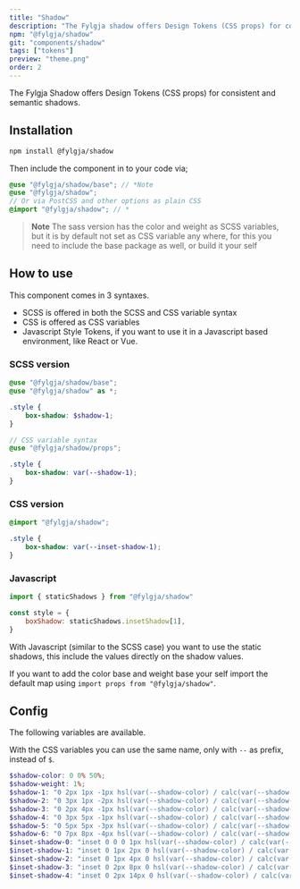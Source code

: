 ```yaml
---
title: "Shadow"
description: "The Fylgja shadow offers Design Tokens (CSS props) for consistent and semantic shadows."
npm: "@fylgja/shadow"
git: "components/shadow"
tags: ["tokens"]
preview: "theme.png"
order: 2
---
```


The Fylgja Shadow offers Design Tokens (CSS props) for consistent and semantic shadows.

## Installation

```bash
npm install @fylgja/shadow
```

Then include the component in to your code via;

```scss
@use "@fylgja/shadow/base"; // *Note
@use "@fylgja/shadow";
// Or via PostCSS and other options as plain CSS
@import "@fylgja/shadow"; // *
```

> **Note** The sass version has the color and weight as SCSS variables,
> but it is by default not set as CSS variable any where,
> for this you need to include the base package as well, or build it your self

## How to use

This component comes in 3 syntaxes.

- SCSS is offered in both the SCSS and CSS variable syntax
- CSS is offered as CSS variables
- Javascript Style Tokens,
  if you want to use it in a Javascript based environment, like React or Vue.

### SCSS version

```scss
@use "@fylgja/shadow/base";
@use "@fylgja/shadow" as *;

.style {
    box-shadow: $shadow-1;
}

// CSS variable syntax
@use "@fylgja/shadow/props";

.style {
    box-shadow: var(--shadow-1);
}
```

### CSS version

```css
@import "@fylgja/shadow";

.style {
    box-shadow: var(--inset-shadow-1);
}
```

### Javascript

```js
import { staticShadows } from "@fylgja/shadow"

const style = {
    boxShadow: staticShadows.insetShadow[1],
}
```

With Javascript (similar to the SCSS case) you want to use the static shadows,
this include the values directly on the shadow values.

If you want to add the color base and weight base your self import the default map using `import props from "@fylgja/shadow"`.

## Config

The following variables are available.

With the CSS variables you can use the same name, only with `--` as prefix,
instead of `$`.

```scss
$shadow-color: 0 0% 50%;
$shadow-weight: 1%;
$shadow-1: "0 2px 1px -1px hsl(var(--shadow-color) / calc(var(--shadow-weight) + 18%)), 0 1px 1px hsl(var(--shadow-color) / calc(var(--shadow-weight) + 12%)), 0 1px 3px hsl(var(--shadow-color) / calc(var(--shadow-weight) + 10%))";
$shadow-2: "0 3px 1px -2px hsl(var(--shadow-color) / calc(var(--shadow-weight) + 18%)), 0 2px 2px hsl(var(--shadow-color) / calc(var(--shadow-weight) + 12%)), 0 1px 5px hsl(var(--shadow-color) / calc(var(--shadow-weight) + 10%))";
$shadow-3: "0 2px 4px -1px hsl(var(--shadow-color) / calc(var(--shadow-weight) + 18%)), 0 4px 5px hsl(var(--shadow-color) / calc(var(--shadow-weight) + 12%)), 0 1px 10px hsl(var(--shadow-color) / calc(var(--shadow-weight) + 10%))";
$shadow-4: "0 3px 5px -1px hsl(var(--shadow-color) / calc(var(--shadow-weight) + 18%)), 0 6px 10px hsl(var(--shadow-color) / calc(var(--shadow-weight) + 12%)), 0 1px 18px hsl(var(--shadow-color) / calc(var(--shadow-weight) + 10%))";
$shadow-5: "0 5px 5px -3px hsl(var(--shadow-color) / calc(var(--shadow-weight) + 18%)), 0 8px 10px 1px hsl(var(--shadow-color) / calc(var(--shadow-weight) + 12%)), 0 3px 14px 2px hsl(var(--shadow-color) / calc(var(--shadow-weight) + 10%))";
$shadow-6: "0 7px 8px -4px hsl(var(--shadow-color) / calc(var(--shadow-weight) + 18%)), 0 12px 17px 2px hsl(var(--shadow-color) / calc(var(--shadow-weight) + 12%)), 0 5px 22px 4px hsl(var(--shadow-color) / calc(var(--shadow-weight) + 10%))";
$inset-shadow-0: "inset 0 0 0 1px hsl(var(--shadow-color) / calc(var(--shadow-weight) + 9%))";
$inset-shadow-1: "inset 0 1px 2px 0 hsl(var(--shadow-color) / calc(var(--shadow-weight) + 9%))";
$inset-shadow-2: "inset 0 1px 4px 0 hsl(var(--shadow-color) / calc(var(--shadow-weight) + 9%))";
$inset-shadow-3: "inset 0 2px 8px 0 hsl(var(--shadow-color) / calc(var(--shadow-weight) + 9%))";
$inset-shadow-4: "inset 0 2px 14px 0 hsl(var(--shadow-color) / calc(var(--shadow-weight) + 9%))";
```
